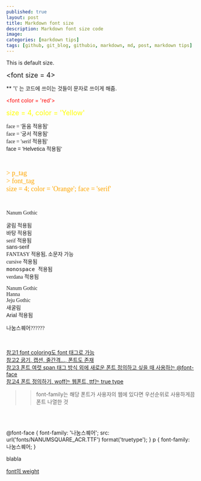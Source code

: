 ```yaml
---
published: true
layout: post
title: Markdown font size
description: Markdown font size code
image:
categories: [markdown tips]
tags: [github, git_blog, githubio, markdown, md, post, markdown tips]
---
```


This is default size.<br>

<font size = 4> \<font size = 4> </font>

** '\\' 는 코드에 쓰이는 것들이 문자로 쓰이게 해줌.


<font color='red'> \<font color = 'red'> </font> <br>

<font size = 4, color = 'Yellow'> size = 4, color = 'Yellow'</font> <br>

<font face = '돋움'> face = '돋움 적용됨' </font> <br>
<font face = '궁서'> face = '궁서 적용됨' </font> <br>
<font face = 'serif'> face = 'serif 적용됨' </font> <br>
<font face = 'Helvetica'> face = 'Helvetica 적용됨' </font> <br>


<br>


<p><font size = 4; color = 'Orange'; face = 'serif'> > p_tag <br> > font_tag <br> size = 4; color = 'Orange'; face = 'serif' </font></p> <br>



<font face = 'Nanum Gothic'>Nanum Gothic</font> <br>


<span style = 'font-family : 굴림'>굴림 적용됨</span> <br>
<span style = 'font-family : 바탕'>바탕 적용됨</span> <br>
<span style = 'font-family : serif'>serif 적용됨</span> <br>
<span style = 'font-family : sans-serif'>sans-serif</span> <br>
<span style = 'font-family : FANTASY'>FANTASY 적용됨, 소문자 가능</span> <br>
<span style = 'font-family : cursive'>cursive 적용됨</span> <br>
<span style = 'font-family : monospace'>monospace 적용됨</span> <br>
<span style = 'font-family : verdana'>verdana 적용됨</span> <br>

<span style = 'font-family : Nanum Gothic;'>Nanum Gothic</span> <br>
<span style = 'font-family : Hanna;'>Hanna</span> <br>
<span style = 'font-family : Jeju Gothic'>Jeju Gothic</span> <br>
<span style = 'font-family : 새굴림'>새굴림</span> <br>
<span style = 'font-family : Arial'>Arial 적용됨</span> <br>

<span style = 'font-family : 나눔스퀘어'>나눔스퀘어??????</span> <br>

<br>

[참고1 font coloring도 font 태그로 가능](https://klahan.tistory.com/59) <br>
[참고2 굵기, 캡션, 줄간격..., 폰트도 존재](https://ojji.wayful.com/2015/03/HTML-How-to--Set-FONT-Size-Color-Weight-Family-Variant-Line-Height-ect.html) <br>
[참고3 폰트 여럿 span 태그 방식 외에 새로운 폰트 정의하고 싶을 때 사용하는 @font-face](https://unikys.tistory.com/275) <br>
[참고4 폰트 정의하기, woff는 웹폰트, ttf는 true type](https://moo-you.tistory.com/294)
<br>

>> font-family는 해당 폰트가 사용자의 웹에 있다면 우선순위로 사용하게끔 폰트 나열한 것
<br>
<br>

@font-face {
    font-family: '나눔스퀘어';
    src: url('fonts/NANUMSQUARE_ACR.TTF') format('truetype');
} p {
    font-family: 나눔스퀘어;
    }

blabla<br>



[font의 weight](https://mygumi.tistory.com/205)